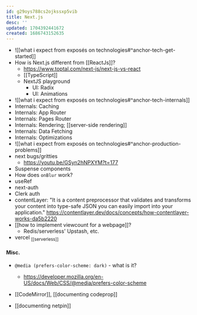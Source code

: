 ```yaml
---
id: g29oys788cs2ojkssxp5vib
title: Next.js
desc: ''
updated: 1704392441672
created: 1686743152635
---
```


- ![[what i expect from exposés on technologies#^anchor-tech-get-started]]
- How is Next.js different from [[ReactJs]]?
  - https://www.toptal.com/next-js/next-js-vs-react
  - [[TypeScript]]
  - NextJS playground
    - UI: Radix
    - UI: Animations
- ![[what i expect from exposés on technologies#^anchor-tech-internals]]
- Internals: Caching
- Internals: App Router
- Internals: Pages Router
- Internals: Rendering; [[server-side rendering]]
- Internals: Data Fetching
- Internals: Optimizations
- ![[what i expect from exposés on technologies#^anchor-production-problems]]
- next bugs/gritties
  - https://youtu.be/GSyn2hNPXYM?t=177
- Suspense components
- How does `onBlur` work?
- useRef
- next-auth
- Clerk auth
- contentLayer: "It is a content preprocessor that validates and transforms your content into type-safe JSON you can easily import into your application." https://contentlayer.dev/docs/concepts/how-contentlayer-works-da5b2220
- [[how to implement viewcount for a webpage]]?
  - Redis/serverless' Upstash, etc.
- vercel <sub>[[serverless]]</sub>

#### Misc.

- `@media (prefers-color-scheme: dark)` - what is it?
  - https://developer.mozilla.org/en-US/docs/Web/CSS/@media/prefers-color-scheme

- [[CodeMirror]], [[documenting codeprop]]
- [[documenting netpin]]